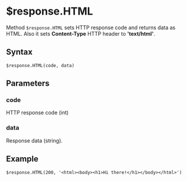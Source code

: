 # $response.HTML

Method `$response.HTML` sets HTTP response code and returns data as HTML. Also it sets **Content-Type** HTTP header to **'text/html'**.

## Syntax

```
$response.HTML(code, data)
```

## Parameters

### code
HTTP response code (int)

### data
Response data (string).

## Example

```
$response.HTML(200, '<html><body><h1>Hi there!</h1></body></html>')
```

